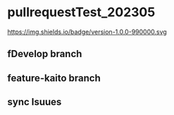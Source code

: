 # pullrequestTest_202305

https://img.shields.io/badge/version-1.0.0-990000.svg

## fDevelop branch

## feature-kaito branch

## sync Isuues
